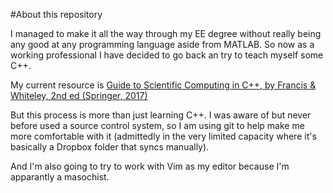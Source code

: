 #About this repository

I managed to make it all the way through my EE degree without really being any good at any programming language aside from MATLAB. So now as a working professional I have decided to go back an try to teach myself some C++.

My current resource is [Guide to Scientific Computing in C++, by Francis & Whiteley, 2nd ed (Springer, 2017)](https://www.springer.com/gp/book/9781447127369)

But this process is more than just learning C++. I was aware of but never before used a source control system, so I am using git to help make me more comfortable with it (admittedly in the very limited capacity where it's basically a Dropbox folder that syncs manually).

And I'm also going to try to work with Vim as my editor because I'm apparantly a masochist.
